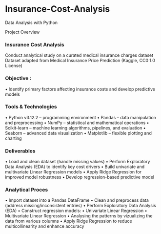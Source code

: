 # Insurance-Cost-Analysis
Data Analysis with Python

Project Overview

### Insurance Cost Analysis

Conduct analytical study on a curated medical insurance charges dataset
Dataset adapted from Medical Insurance Price Prediction (Kaggle, CC0 1.0 License)

### Objective : 
• Identify primary factors affecting insurance costs and develop predictive models

### Tools & Technologies
• Python v3.12.2 – programming environment
• Pandas – data manipulation and preprocessing
• NumPy – statistical and mathematical operations
• Scikit-learn – machine learning algorithms, pipelines, and evaluation
• Seaborn – advanced data visualization
• Matplotlib – flexible plotting and charting

### Deliverables

• Load and clean dataset (handle missing values)
• Perform Exploratory Data Analysis (EDA) to identify key cost drivers
• Build univariate and multivariate Linear Regression models
• Apply Ridge Regression for improved model robustness
• Develop regression-based predictive model


### Analytical Proces

• Import dataset into a Pandas DataFrame
• Clean and preprocess data (address missing/inconsistent entries)
• Perform Exploratory Data Analysis (EDA)
• Construct regression models:
• Univariate Linear Regression
• Multivariate Linear Regression
• Analysing the patterns by vizualizing the data from various columns
• Apply Ridge Regression to reduce multicollinearity and enhance accuracy
